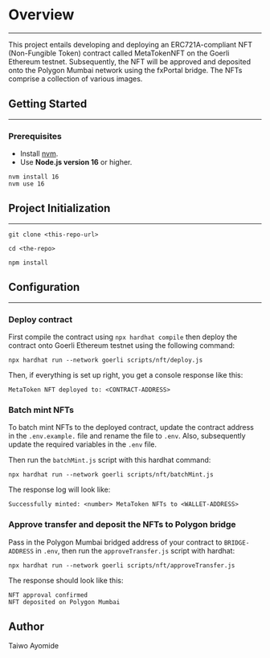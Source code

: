 # Overview

---

This project entails developing and deploying an ERC721A-compliant NFT (Non-Fungible Token) contract called MetaTokenNFT on the Goerli Ethereum testnet. Subsequently, the NFT will be approved and deposited onto the Polygon Mumbai network using the fxPortal bridge.
The NFTs comprise a collection of various images.

## Getting Started

---
### Prerequisites

- Install [nvm](http://nvm.sh).
- Use **Node.js version 16** or higher.
```shell
nvm install 16
nvm use 16
```

## Project Initialization

---
```shell
git clone <this-repo-url>
```
```shell
cd <the-repo>
```
```shell
npm install
```

## Configuration

---
### Deploy contract
First compile the contract using `npx hardhat compile` then deploy the contract onto
Goerli Ethereum testnet using the following command:
```shell
npx hardhat run --network goerli scripts/nft/deploy.js
```

Then, if everything is set up right, you get a console response like this:
```
MetaToken NFT deployed to: <CONTRACT-ADDRESS>
```
### Batch mint NFTs
To batch mint NFTs to the deployed contract, update the contract address in the
`.env.example.` file and rename the file to `.env`. Also, subsequently update
the required variables in the `.env` file.  

Then run the `batchMint.js` script with this hardhat command:
```shell
npx hardhat run --network goerli scripts/nft/batchMint.js
```
The response log will look like:
```
Successfully minted: <number> MetaToken NFTs to <WALLET-ADDRESS>
```
### Approve transfer and deposit the NFTs to Polygon bridge
Pass in the Polygon Mumbai bridged address of your contract to `BRIDGE-ADDRESS` in
`.env`, then run the `approveTransfer.js` script with hardhat:
```shell
npx hardhat run --network goerli scripts/nft/approveTransfer.js
```
The response should look like this:
```
NFT approval confirmed
NFT deposited on Polygon Mumbai
```


## Author

Taiwo Ayomide
